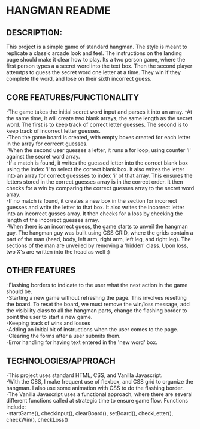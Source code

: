 # HANGMAN README

## DESCRIPTION:
This project is a simple game of standard hangman. The style is meant to replicate a classic arcade look and feel. The instructions on the landing page should make it clear how to play. Its a two person game, where the first person types a a secret word into the text box. Then the second player attemtps to guess the secret word one letter at a time. They win if they complete the word, and lose on their sixth incorrect guess.

## CORE FEATURES/FUNCTIONALITY
-The game takes the initial secret word input and parses it into an array.
-At the same time, it will create two blank arrays, the same length as the secret word. The first is to keep track of correct letter guesses. The second is to keep track of incorrect letter guesses.  
-Then the game board is created, with empty boxes created for each letter in the array for correcrt guesses.  
-When the second user guesses a letter, it runs a for loop, using counter 'i' against the secret word array.  
    -If a match is found, it writes the guessed letter into the correct blank box using the index 'i' to select the correct blank box. It also writes the letter into an array for correct guessses to index 'i' of that array. This ensures the letters stored in the correct guesses array is in the correct order. It then checks for a win by comparing the correct guesses array to the secret word array.  
    -If no match is found, it creates a new box in the section for incorrect guesses and write the letter to that box. It also writes the incorrect letter into an incorrect gusses array. It then checks for a loss by checking the length of the incorrect guesses array.  
-When there is an incorrect guess, the game starts to unveil the hangman guy. The hangman guy was built using CSS GRID, where the grids contain a part of the man (head, body, left arm, right arm, left leg, and right leg). The sections of the man are unveiled by removing a 'hidden' class. Upon loss, two X's are written into the head as well :)  

## OTHER FEATURES
-Flashing borders to indicate to the user what the next action in the game should be.  
-Starting a new game without refreshng the page. This involves resetting the board. To reset the board, we must remove the win/loss message, add the visibility class to all the hangman parts, change the flashing border to point the user to start a new game.  
-Keeping track of wins and losses  
-Adding an initial bit of instructions when the user comes to the page.  
-Clearing the forms after a user submits them.  
-Error handling for having text entered in the 'new word' box.  

## TECHNOLOGIES/APPROACH
-This project uses standard HTML, CSS, and Vanilla Javascript.  
-With the CSS, I make frequent use of flexbox, and CSS grid to organize the hangman. I also use some animation with CSS to do the flashing border.  
-The Vanilla Javascript uses a functional approach, where there are several different functions called at strategic time to ensure game flow. Functions include:  
    -startGame(), checkInput(), clearBoard(), setBoard(), checkLetter(), checkWin(), checkLoss()  